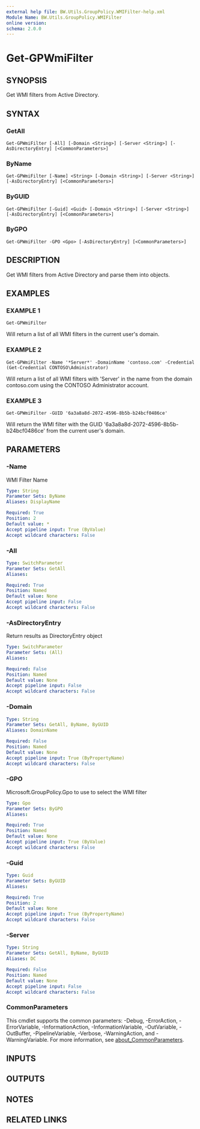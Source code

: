 ```yaml
---
external help file: BW.Utils.GroupPolicy.WMIFilter-help.xml
Module Name: BW.Utils.GroupPolicy.WMIFilter
online version:
schema: 2.0.0
---
```


# Get-GPWmiFilter

## SYNOPSIS
Get WMI filters from Active Directory.

## SYNTAX

### GetAll
```
Get-GPWmiFilter [-All] [-Domain <String>] [-Server <String>] [-AsDirectoryEntry] [<CommonParameters>]
```

### ByName
```
Get-GPWmiFilter [-Name] <String> [-Domain <String>] [-Server <String>] [-AsDirectoryEntry] [<CommonParameters>]
```

### ByGUID
```
Get-GPWmiFilter [-Guid] <Guid> [-Domain <String>] [-Server <String>] [-AsDirectoryEntry] [<CommonParameters>]
```

### ByGPO
```
Get-GPWmiFilter -GPO <Gpo> [-AsDirectoryEntry] [<CommonParameters>]
```

## DESCRIPTION
Get WMI filters from Active Directory and parse them into objects.

## EXAMPLES

### EXAMPLE 1
```
Get-GPWmiFilter
```

Will return a list of all WMI filters in the current user's domain.

### EXAMPLE 2
```
Get-GPWmiFilter -Name '*Server*' -DomainName 'contoso.com' -Credential (Get-Credential CONTOSO\Administrator)
```

Will return a list of all WMI filters with 'Server' in the name from the domain contoso.com using the CONTOSO Administrator account.

### EXAMPLE 3
```
Get-GPWmiFilter -GUID '6a3a8a8d-2072-4596-8b5b-b24bcf0486ce'
```

Will return the WMI filter with the GUID '6a3a8a8d-2072-4596-8b5b-b24bcf0486ce' from the current user's domain.

## PARAMETERS

### -Name
WMI Filter Name

```yaml
Type: String
Parameter Sets: ByName
Aliases: DisplayName

Required: True
Position: 2
Default value: *
Accept pipeline input: True (ByValue)
Accept wildcard characters: False
```

### -All

```yaml
Type: SwitchParameter
Parameter Sets: GetAll
Aliases:

Required: True
Position: Named
Default value: None
Accept pipeline input: False
Accept wildcard characters: False
```

### -AsDirectoryEntry
Return results as DirectoryEntry object

```yaml
Type: SwitchParameter
Parameter Sets: (All)
Aliases:

Required: False
Position: Named
Default value: None
Accept pipeline input: False
Accept wildcard characters: False
```

### -Domain

```yaml
Type: String
Parameter Sets: GetAll, ByName, ByGUID
Aliases: DomainName

Required: False
Position: Named
Default value: None
Accept pipeline input: True (ByPropertyName)
Accept wildcard characters: False
```

### -GPO
Microsoft.GroupPolicy.Gpo to use to select the WMI filter

```yaml
Type: Gpo
Parameter Sets: ByGPO
Aliases:

Required: True
Position: Named
Default value: None
Accept pipeline input: True (ByValue)
Accept wildcard characters: False
```

### -Guid

```yaml
Type: Guid
Parameter Sets: ByGUID
Aliases:

Required: True
Position: 2
Default value: None
Accept pipeline input: True (ByPropertyName)
Accept wildcard characters: False
```

### -Server

```yaml
Type: String
Parameter Sets: GetAll, ByName, ByGUID
Aliases: DC

Required: False
Position: Named
Default value: None
Accept pipeline input: False
Accept wildcard characters: False
```

### CommonParameters
This cmdlet supports the common parameters: -Debug, -ErrorAction, -ErrorVariable, -InformationAction, -InformationVariable, -OutVariable, -OutBuffer, -PipelineVariable, -Verbose, -WarningAction, and -WarningVariable. For more information, see [about_CommonParameters](http://go.microsoft.com/fwlink/?LinkID=113216).

## INPUTS

## OUTPUTS

## NOTES

## RELATED LINKS
